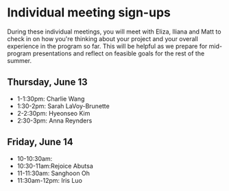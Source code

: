 # Individual meeting sign-ups

During these individual meetings, you will meet with Eliza, Iliana and Matt to check in on how you're thinking about your project and your overall experience in the program so far. This will be helpful as we prepare for mid-program presentations and reflect on feasible goals for the rest of the summer.

## Thursday, June 13

* 1-1:30pm: Charlie Wang
* 1:30-2pm: Sarah LaVoy-Brunette
* 2-2:30pm: Hyeonseo Kim
* 2:30-3pm: Anna Reynders

## Friday, June 14

* 10-10:30am: 
* 10:30-11am:Rejoice Abutsa
* 11-11:30am: Sanghoon Oh
* 11:30am-12pm: Iris Luo
